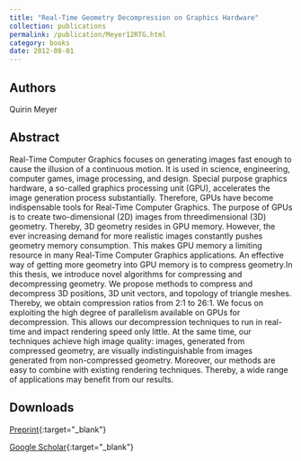 ```yaml
---
title: "Real-Time Geometry Decompression on Graphics Hardware"
collection: publications
permalink: /publication/Meyer12RTG.html
category: books
date: 2012-08-01
---
```

## Authors
Quirin Meyer
## Abstract
Real-Time Computer Graphics focuses on generating images fast enough to cause the illusion of a continuous motion. It is used in science, engineering, computer games, image processing, and design. Special purpose graphics hardware, a so-called graphics processing unit (GPU), accelerates the image generation process substantially. Therefore, GPUs have become indispensable tools for Real-Time Computer Graphics. The purpose of GPUs is to create two-dimensional (2D) images from threedimensional (3D) geometry. Thereby, 3D geometry resides in GPU memory. However, the ever increasing demand for more realistic images constantly pushes geometry memory consumption. This makes GPU memory a limiting resource in many Real-Time Computer Graphics applications. An effective way of getting more geometry into GPU memory is to compress geometry.In this thesis, we introduce novel algorithms for compressing and decompressing geometry. We propose methods to compress and decompress 3D positions, 3D unit vectors, and topology of triangle meshes. Thereby, we obtain compression ratios from 2:1 to 26:1. We focus on exploiting the high degree of parallelism available on GPUs for decompression. This allows our decompression techniques to run in real-time and impact rendering speed only little. At the same time, our techniques achieve high image quality: images, generated from compressed geometry, are visually indistinguishable from images generated from non-compressed geometry. Moreover, our methods are easy to combine with existing rendering techniques. Thereby, a wide range of applications may benefit from our results.
## Downloads

[Preprint](../files/Meyer12RTG.pdf){:target="_blank"}

[Google Scholar](https://scholar.google.com/scholar?q=Real+Time+Geometry+Decompression+on+Graphics+Hardware){:target="_blank"}